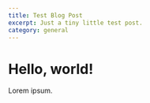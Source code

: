 ```yaml
---
title: Test Blog Post
excerpt: Just a tiny little test post.
category: general
---
```


# Hello, world!

Lorem ipsum.
